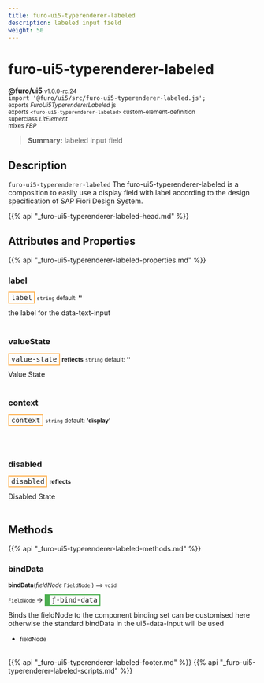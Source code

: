 ```yaml
---
title: furo-ui5-typerenderer-labeled
description: labeled input field
weight: 50
---
```


# furo-ui5-typerenderer-labeled
**@furo/ui5** <small>v1.0.0-rc.24</small>
<br>`import '@furo/ui5/src/furo-ui5-typerenderer-labeled.js';`<small>
<br>exports *FuroUi5TyperendererLabeled* js
<br>exports `<furo-ui5-typerenderer-labeled>` custom-element-definition
<br>superclass *LitElement*
<br> mixes *FBP*</small>

> **Summary:** labeled input field

## Description

`furo-ui5-typerenderer-labeled`
The furo-ui5-typerenderer-labeled is a composition to easily use a display field with label according
to the design specification of SAP Fiori Design System.

{{% api "_furo-ui5-typerenderer-labeled-head.md" %}}

## Attributes and Properties
{{% api "_furo-ui5-typerenderer-labeled-properties.md" %}}





### **label**

<span  style="border-width:2px; border-style: solid;border-color:  rgb(255, 182, 91);font-family:monospace; padding:2px 4px;">label</span>
<small>`string` default: **&#39;&#39;**</small>

the label for the data-text-input
<br><br>

### **valueState**

<span  style="border-width:2px; border-style: solid;border-color:  rgb(255, 182, 91);font-family:monospace; padding:2px 4px;">value-state</span> <small>**reflects**</small>
<small>`string` default: **&#39;&#39;**</small>

Value State
<br><br>

### **context**

<span  style="border-width:2px; border-style: solid;border-color:  rgb(255, 182, 91);font-family:monospace; padding:2px 4px;">context</span>
<small>`string` default: **&#39;display&#39;**</small>


<br><br>

### **disabled**

<span  style="border-width:2px; border-style: solid;border-color:  rgb(255, 182, 91);font-family:monospace; padding:2px 4px;">disabled</span> <small>**reflects**</small>
</small>

Disabled State
<br><br>

## Methods
{{% api "_furo-ui5-typerenderer-labeled-methods.md" %}}



### **bindData**
<small>**bindData**(*fieldNode* `FieldNode` ) ⟹ `void`</small>

<small>`FieldNode` </small> →
<span  style="border-width:2px 2px 2px 10px; border-style: solid;border-color:  rgb(76, 175, 80);font-family:monospace; padding:2px 4px;">ƒ-bind-data</span>

Binds the fieldNode to the component
binding set can be customised here otherwise the standard bindData in the ui5-data-input will be used

- <small>fieldNode </small>
<br><br>








{{% api "_furo-ui5-typerenderer-labeled-footer.md" %}}
{{% api "_furo-ui5-typerenderer-labeled-scripts.md" %}}
